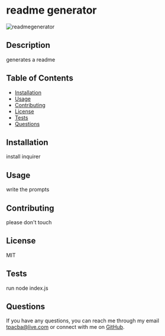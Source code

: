 # readme generator

![readmegenerator](https://img.shields.io/badge/license-MIT-red.svg)

## Description

generates a readme

## Table of Contents

* [Installation](#installation)
* [Usage](#usage)
* [Contributing](#contributing)
* [License](#license)
* [Tests](#tests)
* [Questions](#questions)

## Installation

install inquirer

## Usage

write the prompts

## Contributing

please don't touch

## License

MIT

## Tests

run node index.js

## Questions

If you have any questions, you can reach me through my email tpacba@live.com or connect with me on [GitHub](https://github.com/tpacba).

